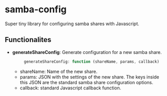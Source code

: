 # samba-config

Super tiny library for configuring samba shares with Javascript.


## Functionalites

- __generateShareConfig__: Generate configuration for a new samba share.
	```javascript
		 generateShareConfig: function (shareName, params, callback)
	```
	- shareName: Name of the new share.
	- params: JSON with the settings of the new share. The keys inside this JSON are the standard samba share configuration options.
	- callback: standard Javascript callback function.
